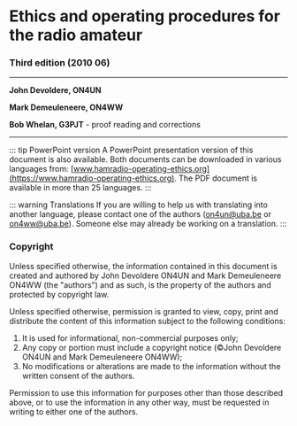 # Ethics and operating procedures for the radio amateur

### Third edition (2010 06)

---

**John Devoldere, ON4UN**

**Mark Demeuleneere, ON4WW**

**Bob Whelan, G3PJT** - proof reading and corrections

---

::: tip PowerPoint version
A PowerPoint presentation version of this document is also available. Both documents can be downloaded in various languages from: [www.hamradio-operating-ethics.org](https://www.hamradio-operating-ethics.org). The PDF document is available in more than 25 languages.
:::

::: warning Translations
If you are willing to help us with translating into another language, please contact one of the authors ([on4un@uba.be](mailto:on4un@uba.be) or [on4ww@uba.be](mailto:on4ww@uba.be)). Someone else may already be working on a translation.
:::

### Copyright

Unless specified otherwise, the information contained in this document is created and authored by John Devoldere ON4UN and Mark Demeuleneere ON4WW (the "authors") and as such, is the property of the authors and protected by copyright law.

Unless specified otherwise, permission is granted to view, copy, print and distribute the content of this information subject to the following conditions:

1.  It is used for informational, non-commercial purposes only;
2.  Any copy or portion must include a copyright notice (©John Devoldere ON4UN and Mark Demeuleneere ON4WW);
3.  No modifications or alterations are made to the information without the written consent of the authors.

Permission to use this information for purposes other than those described above, or to use the information in any other way, must be requested in writing to either one of the authors.
